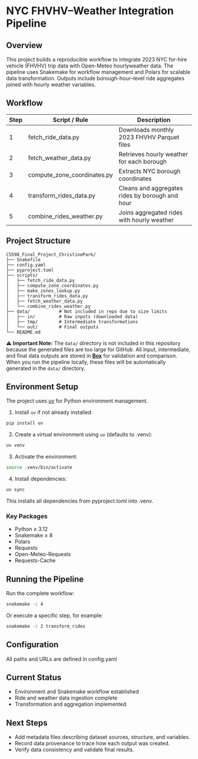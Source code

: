 # NYC FHVHV–Weather Integration Pipeline

## Overview

This project builds a reproducible workflow to integrate 2023 NYC for-hire vehicle (FHVHV) trip data with Open-Meteo hourlyweather data.
The pipeline uses Snakemake for workflow management and Polars for scalable data transformation.
Outputs include borough-hour–level ride aggregates joined with hourly weather variables.

## Workflow
Step | Script / Rule | Description
--- | --- | ---
1 | fetch_ride_data.py | Downloads monthly 2023 FHVHV Parquet files
2 | fetch_weather_data.py | Retrieves hourly weather for each borough
3 | compute_zone_coordinates.py | Extracts NYC borough coordinates
4 | transform_rides_data.py | Cleans and aggregates rides by borough and hour
5 | combine_rides_weather.py | Joins aggregated rides with hourly weather

## Project Structure
```
CS598_Final_Project_ChristinePark/
├── Snakefile
├── config.yaml
├── pyproject.toml
├── scripts/
│   ├── fetch_ride_data.py
│   ├── compute_zone_coordinates.py
│   ├── make_zones_lookup.py
│   ├── transform_rides_data.py
│   ├── fetch_weather_data.py
│   └── combine_rides_weather.py
├── data/           # Not included in repo due to size limits
│   ├── in/         # Raw inputs (downloaded data)
│   ├── tmp/        # Intermediate transformations
│   └── out/        # Final outputs
└── README.md

```

⚠️ **Important Note:**
The `data/` directory is not included in this repository because the generated files are too large for GitHub. All input, intermediate, and final data outputs are stored in **[Box](https://uofi.box.com/s/2oommk4mla932lrpy89h6rmts1k06zq3)** for validation and comparison. When you run the pipeline locally, these files will be automatically generated in the `data/` directory.

## Environment Setup

The project uses [uv](https://docs.astral.sh/uv/) for Python environment management.

1. Install `uv` if not already installed:

```bash
pip install uv
```

2. Create a virtual environment using `uv` (defaults to .venv):
```bash
uv venv
```

3. Activate the environment:
```bash
source .venv/bin/activate
```

4. Install dependencies:
```bash
uv sync
```
This installs all dependencies from pyproject.toml into .venv.

### Key Packages
* Python ≥ 3.12
* Snakemake ≥ 8
* Polars
* Requests
* Open-Meteo-Requests
* Requests-Cache


## Running the Pipeline

Run the complete workflow:

```bash
snakemake -c 4
```

Or execute a specific step, for example:

```bash
snakemake -c 2 transform_rides
```

## Configuration

All paths and URLs are defined in config.yaml


## Current Status

* Environment and Snakemake workflow established
* Ride and weather data ingestion complete
* Transformation and aggregation implemented

## Next Steps
* Add metadata files describing dataset sources, structure, and variables.
* Record data provenance to trace how each output was created.
* Verify data consistency and validate final results.